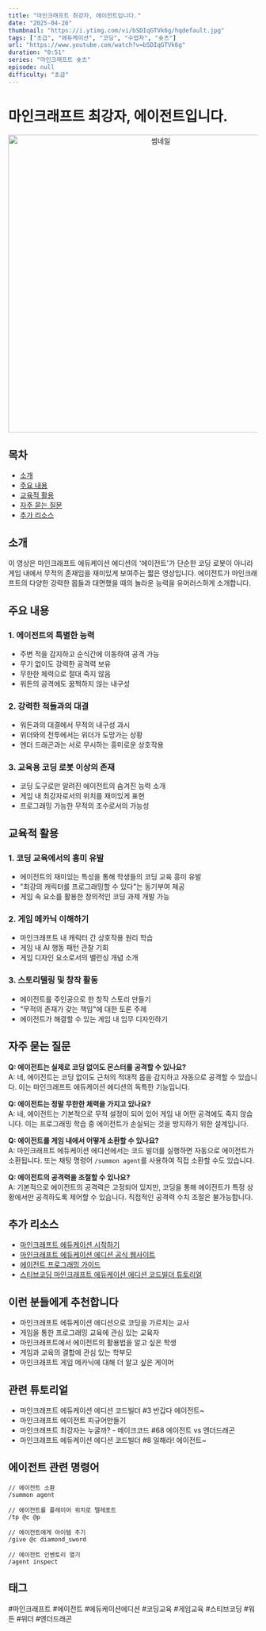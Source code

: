 ```yaml
---
title: "마인크래프트 최강자, 에이전트입니다."
date: "2025-04-26"
thumbnail: "https://i.ytimg.com/vi/bSDIqGTVk6g/hqdefault.jpg"
tags: ["초급", "에듀케이션", "코딩", "수업자", "숏츠"]
url: "https://www.youtube.com/watch?v=bSDIqGTVk6g"
duration: "0:51"
series: "마인크래프트 숏츠"
episode: null
difficulty: "초급"
---
```


# 마인크래프트 최강자, 에이전트입니다.

<div align="center">
<img src="https://i.ytimg.com/vi/bSDIqGTVk6g/hqdefault.jpg" alt="썸네일" width="600"/>
</div>

## 목차
- [소개](#소개)
- [주요 내용](#주요-내용)
- [교육적 활용](#교육적-활용)
- [자주 묻는 질문](#자주-묻는-질문)
- [추가 리소스](#추가-리소스)

## 소개
이 영상은 마인크래프트 에듀케이션 에디션의 '에이전트'가 단순한 코딩 로봇이 아니라 게임 내에서 무적의 존재임을 재미있게 보여주는 짧은 영상입니다. 에이전트가 마인크래프트의 다양한 강력한 몹들과 대면했을 때의 놀라운 능력을 유머러스하게 소개합니다.

## 주요 내용

### 1. 에이전트의 특별한 능력
- 주변 적을 감지하고 순식간에 이동하여 공격 가능
- 무기 없이도 강력한 공격력 보유
- 무한한 체력으로 절대 죽지 않음
- 워든의 공격에도 꿈쩍하지 않는 내구성

### 2. 강력한 적들과의 대결
- 워든과의 대결에서 무적의 내구성 과시
- 위더와의 전투에서는 위더가 도망가는 상황
- 엔더 드래곤과는 서로 무시하는 흥미로운 상호작용

### 3. 교육용 코딩 로봇 이상의 존재
- 코딩 도구로만 알려진 에이전트의 숨겨진 능력 소개
- 게임 내 최강자로서의 위치를 재미있게 표현
- 프로그래밍 가능한 무적의 조수로서의 가능성

## 교육적 활용

### 1. 코딩 교육에서의 흥미 유발
- 에이전트의 재미있는 특성을 통해 학생들의 코딩 교육 흥미 유발
- "최강의 캐릭터를 프로그래밍할 수 있다"는 동기부여 제공
- 게임 속 요소를 활용한 창의적인 코딩 과제 개발 가능

### 2. 게임 메카닉 이해하기
- 마인크래프트 내 캐릭터 간 상호작용 원리 학습
- 게임 내 AI 행동 패턴 관찰 기회
- 게임 디자인 요소로서의 밸런싱 개념 소개

### 3. 스토리텔링 및 창작 활동
- 에이전트를 주인공으로 한 창작 스토리 만들기
- "무적의 존재가 갖는 책임"에 대한 토론 주제
- 에이전트가 해결할 수 있는 게임 내 임무 디자인하기

## 자주 묻는 질문

**Q: 에이전트는 실제로 코딩 없이도 몬스터를 공격할 수 있나요?**  
A: 네, 에이전트는 코딩 없이도 근처의 적대적 몹을 감지하고 자동으로 공격할 수 있습니다. 이는 마인크래프트 에듀케이션 에디션의 독특한 기능입니다.

**Q: 에이전트는 정말 무한한 체력을 가지고 있나요?**  
A: 네, 에이전트는 기본적으로 무적 설정이 되어 있어 게임 내 어떤 공격에도 죽지 않습니다. 이는 프로그래밍 학습 중 에이전트가 손실되는 것을 방지하기 위한 설계입니다.

**Q: 에이전트를 게임 내에서 어떻게 소환할 수 있나요?**  
A: 마인크래프트 에듀케이션 에디션에서는 코드 빌더를 실행하면 자동으로 에이전트가 소환됩니다. 또는 채팅 명령어 `/summon agent`를 사용하여 직접 소환할 수도 있습니다.

**Q: 에이전트의 공격력을 조절할 수 있나요?**  
A: 기본적으로 에이전트의 공격력은 고정되어 있지만, 코딩을 통해 에이전트가 특정 상황에서만 공격하도록 제어할 수 있습니다. 직접적인 공격력 수치 조절은 불가능합니다.

## 추가 리소스
- [마인크래프트 에듀케이션 시작하기](https://youtu.be/KmgHCnriEtY)
- [마인크래프트 에듀케이션 에디션 공식 웹사이트](https://education.minecraft.net/)
- [에이전트 프로그래밍 가이드](https://education.minecraft.net/ko-kr/lessons/agent-programming)
- [스티브코딩 마인크래프트 에듀케이션 에디션 코드빌더 튜토리얼](https://www.youtube.com/playlist?list=PLIQXKAEyF3D5PrgzPCQGmxeqQ-e_sbYNH)

## 이런 분들에게 추천합니다
- 마인크래프트 에듀케이션 에디션으로 코딩을 가르치는 교사
- 게임을 통한 프로그래밍 교육에 관심 있는 교육자
- 마인크래프트에서 에이전트의 활용법을 알고 싶은 학생
- 게임과 교육의 결합에 관심 있는 학부모
- 마인크래프트 게임 메카닉에 대해 더 알고 싶은 게이머

## 관련 튜토리얼
- 마인크래프트 에듀케이션 에디션 코드빌더 #3 반갑다 에이전트~
- 마인크래프트 에이전트 피규어만들기
- 마인크래프트 최강자는 누굴까? - 메이크코드 #68 에이전트 vs 엔더드래곤
- 마인크래프트 에듀케이션 에디션 코드빌더 #8 일해라! 에이전트~

## 에이전트 관련 명령어
```
// 에이전트 소환
/summon agent

// 에이전트를 플레이어 위치로 텔레포트
/tp @c @p

// 에이전트에게 아이템 주기
/give @c diamond_sword

// 에이전트 인벤토리 열기
/agent inspect
```

## 태그
#마인크래프트 #에이전트 #에듀케이션에디션 #코딩교육 #게임교육 #스티브코딩 #워든 #위더 #엔더드래곤